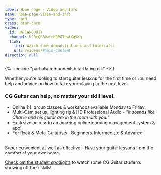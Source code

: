 ```yaml
---
label: Home page - Video and Info
name: home-page-video-and-info
type: card
class: star-card
video:
  id: uhF1ak6UHIY
  channel: UCReQS8UwfrhDRGTowiXqVKg
  link:
    text: Watch some demonstrations and tutorials.
    url: /videos/#main-content
direction: null
---
```


{%- include "partials/components/starRating.njk" -%}

<div>

Whether you're looking to start guitar lessons for the first time or you need help and advice on how to take your playing to the next level.

### CG Guitar can help, no matter your skill level.

- Online 1:1, group classes & workshops available Monday to Friday.
- Multi-Cam set up, lighting rig & HD Professional Audio - _"It sounds like Charlie and his guitar are in the room with you!"_
- Exclusive access to an amazing online learning management system & app!
- F﻿or Rock & Metal Guitarists - Beginners, Intermediate & Advance

<br/>
Super convenient as well as effective - Have your guitar lessons from the comfort of your own home.

[Check out the student spotlights](/videos/#student-spotlight-performance-night-2019) to watch some CG Guitar students showing off their skills!

</div>
